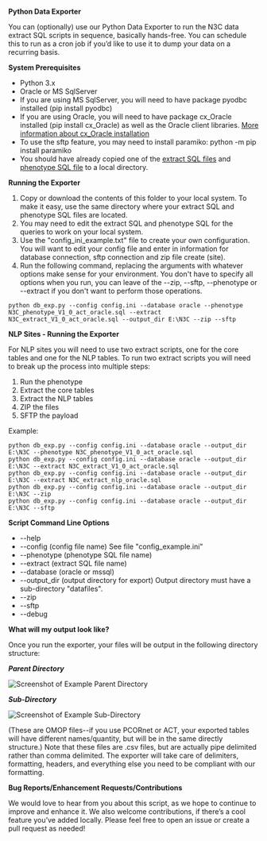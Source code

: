 <!-----
NEW: Your output is on the clipboard!

NEW: Check the "Supress top comment" to remove this info from the output.

Conversion time: 0.423 seconds.


Using this Markdown file:

1. Paste this output into your source file.
2. See the notes and action items below regarding this conversion run.
3. Check the rendered output (headings, lists, code blocks, tables) for proper
   formatting and use a linkchecker before you publish this page.

Conversion notes:

* Docs to Markdown version 1.0?23
* Tue May 12 2020 10:08:49 GMT-0700 (PDT)
* Source doc: Untitled document
----->


**Python Data Exporter**

You can (optionally) use our Python Data Exporter to run the N3C data extract SQL scripts in sequence, basically hands-free. You can schedule this to run as a cron job if you’d like to use it to dump your data on a recurring basis.

**System Prerequisites**



*   Python 3.x
*   Oracle or MS SqlServer
*   If you are using MS SqlServer, you will need to have package pyodbc installed (pip install pyodbc)
*   If you are using Oracle, you will need to have package cx_Oracle installed (pip install cx_Oracle) as well as the Oracle client libraries.  [More information about cx_Oracle installation](https://cx-oracle.readthedocs.io/en/latest/user_guide/installation.html)
*   To use the sftp feature, you may need to install paramiko:  python -m pip install paramiko
*   You should have already copied one of the [extract SQL files](https://github.com/National-COVID-Cohort-Collaborative/Phenotype_Data_Acquisition/tree/master/ExtractScripts) and [phenotype SQL file](https://github.com/National-COVID-Cohort-Collaborative/Phenotype_Data_Acquisition/tree/master/PhenotypeScripts) to a local directory.

**Running the Exporter**



1. Copy or download the contents of this folder to your local system. To make it easy, use the same directory where your extract SQL and phenotype SQL files are located.
2. You may need to edit the extract SQL and phenotype SQL for the queries to work on your local system. 
3. Use the "config_ini_example.txt" file to create your own configuration.  You will want to edit your config file and enter in information for database connection, sftp connection and zip file create (site).
4. Run the following command, replacing the arguments with whatever options make sense for your environment. You don't have to specify all options when you run, you can leave of the --zip, --sftp, --phenotype or --extract if you don't want to perform those operations.


```
python db_exp.py --config config.ini --database oracle --phenotype N3C_phenotype_V1_0_act_oracle.sql --extract N3C_extract_V1_0_act_oracle.sql --output_dir E:\N3C --zip --sftp
```
**NLP Sites - Running the Exporter**

For NLP sites you will need to use two extract scripts, one for the core tables and one for the NLP tables.  To run two extract scripts you will need to break up the process into multiple steps:
1. Run the phenotype
2. Extract the core tables
3. Extract the NLP tables
4. ZIP the files
5. SFTP the payload

Example:
```
python db_exp.py --config config.ini --database oracle --output_dir E:\N3C --phenotype N3C_phenotype_V1_0_act_oracle.sql
python db_exp.py --config config.ini --database oracle --output_dir E:\N3C --extract N3C_extract_V1_0_act_oracle.sql
python db_exp.py --config config.ini --database oracle --output_dir E:\N3C --extract N3C_extract_nlp_oracle.sql
python db_exp.py --config config.ini --database oracle --output_dir E:\N3C --zip 
python db_exp.py --config config.ini --database oracle --output_dir E:\N3C --sftp
```

**Script Command Line Options**


*   --help
*   --config (config file name)  See file "config_example.ini"
*   --phenotype (phenotype SQL file name)
*   --extract (extract SQL file name)
*   --database (oracle or mssql)
*   --output_dir (output directory for export)   Output directory must have a sub-directory "datafiles".
*   --zip
*   --sftp
*   --debug

**What will my output look like?**

Once you run the exporter, your files will be output in the following directory structure:

**_Parent Directory_**

![Screenshot of Example Parent Directory](https://imgur.com/68YwCGU.png)


**_Sub-Directory_**

![Screenshot of Example Sub-Directory](https://imgur.com/ubrdNwA.png)

(These are OMOP files--if you use PCORnet or ACT, your exported tables will have different names/quantity, but will be in the same directly structure.) Note that these files are .csv files, but are actually pipe delimited rather than comma delimited. The exporter will take care of delimiters, formatting, headers, and everything else you need to be compliant with our formatting.

**Bug Reports/Enhancement Requests/Contributions**

We would love to hear from you about this script, as we hope to continue to improve and enhance it. We also welcome contributions, if there’s a cool feature you’ve added locally. Please feel free to open an issue or create a pull request as needed!
